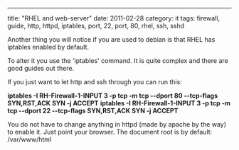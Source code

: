 ---
title: "RHEL and web-server"
date: 2011-02-28
category: it
tags: firewall, guide, http, httpd, iptables, port, 22, port, 80, rhel, ssh, sshd

Another thing you will notice if you are used to debian is that RHEL has iptables enabled by default.

To alter it you use the 'iptables' command. It is quite complex and there are good guides out there.

If you just want to let http and ssh through you can run this:

**iptables -I RH-Firewall-1-INPUT 3 -p tcp -m tcp --dport 80 --tcp-flags SYN,RST,ACK SYN -j ACCEPT** **iptables -I RH-Firewall-1-INPUT 3 -p tcp -m tcp --dport 22 --tcp-flags SYN,RST,ACK SYN -j ACCEPT**

You do not have to change anything in httpd (made by apache by the way) to enable it. Just point your browser. The document root is by default: /var/www/html
